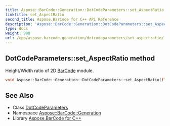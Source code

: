 ```yaml
---
title: Aspose::BarCode::Generation::DotCodeParameters::set_AspectRatio method
linktitle: set_AspectRatio
second_title: Aspose.BarCode for C++ API Reference
description: 'Aspose::BarCode::Generation::DotCodeParameters::set_AspectRatio method. Height/Width ratio of 2D BarCode module in C++.'
type: docs
weight: 900
url: /cpp/aspose.barcode.generation/dotcodeparameters/set_aspectratio/
---
```

## DotCodeParameters::set_AspectRatio method


Height/Width ratio of 2D [BarCode](../../../aspose.barcode/) module.

```cpp
void Aspose::BarCode::Generation::DotCodeParameters::set_AspectRatio(float value)
```

## See Also

* Class [DotCodeParameters](../)
* Namespace [Aspose::BarCode::Generation](../../)
* Library [Aspose.BarCode for C++](../../../)

